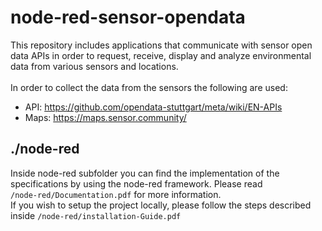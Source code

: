 # node-red-sensor-opendata
This repository includes applications that communicate with sensor open data APIs in order to request, receive, display and analyze environmental data from various sensors and locations.<br><br>
In order to collect the data from the sensors the following are used:<br>
- API:  https://github.com/opendata-stuttgart/meta/wiki/EN-APIs<br>
- Maps: https://maps.sensor.community/

## ./node-red
Inside node-red subfolder you can find the implementation of the specifications by using the node-red framework. Please read <br> `/node-red/Documentation.pdf` for more information.<br>If you wish to setup the project locally, please follow the steps described inside `/node-red/installation-Guide.pdf`
